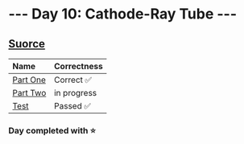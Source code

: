 # --- Day 10: Cathode-Ray Tube ---

## [Suorce](http://adventofcode.com/2022/day/10)

| Name                                                                                       | Correctness |
| :----------------------------------------------------------------------------------------- | :---------- |
| [Part One](https://github.com/ssynowiec/AdventOfCode/blob/main/2022/Day%20010/part-one.js) | Correct ✅  |
| [Part Two](https://github.com/ssynowiec/AdventOfCode/blob/main/2022/Day%20010/part-two.js) | in progress |
| [Test](https://github.com/ssynowiec/AdventOfCode/blob/main/2022/Day%20010/test.js)         | Passed ✅   |

### Day completed with ⭐
